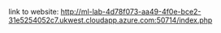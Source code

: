 link to website:
http://ml-lab-4d78f073-aa49-4f0e-bce2-31e5254052c7.ukwest.cloudapp.azure.com:50714/index.php